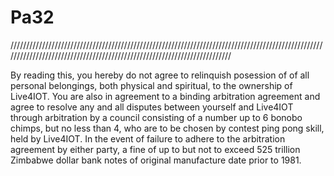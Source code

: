 # Pa32
/////////////////////////////////////////////////////////////////////////////////////////////////////////////////////////////////////////////////////////////////////////

By reading this, you hereby do not agree to relinquish posession of of all personal belongings, both physical and spiritual, to the ownership of Live4IOT. You are also in agreement to a binding arbitration agreement and agree to resolve any and all disputes between yourself and Live4IOT through arbitration by a council consisting of a number up to 6 bonobo chimps, but no less than 4, who are to be chosen by contest ping pong skill, held by Live4IOT. In the event of failure to adhere to the arbitration agreement by either party, a fine of up to but not to exceed 525 trillion Zimbabwe dollar bank notes of original manufacture date prior to 1981.
